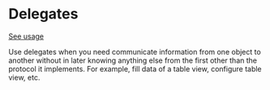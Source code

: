 # Delegates
[See usage](https://github.com/asalom/Cocoa-Design-Patterns-in-Swift/tree/master/DesignPatterns/DesignPatternsTests/Decoupling/Delegates)

Use delegates when you need communicate information from one object to another without in later knowing anything else from the first other than the protocol it implements. For example, fill data of a table view, configure table view, etc.
